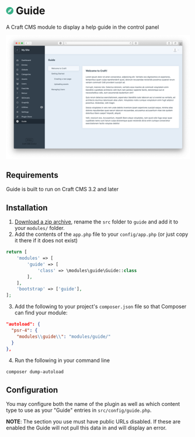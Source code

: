 # <img src="src/icon.svg" width="20" /> Guide
A Craft CMS module to display a help guide in the control panel

<img src="images/guide.png">

## Requirements
Guide is built to run on Craft CMS 3.2 and later

## Installation
1. [Download a zip archive](https://github.com/trendyminds/guide/archive/master.zip), rename the `src` folder to `guide` and add it to your `modules/` folder.
2. Add the contents of the `app.php` file to your `config/app.php` (or just copy it there if it does not exist)
```php
return [
    'modules' => [
        'guide' => [
            'class' => \modules\guide\Guide::class
        ],
    ],
    'bootstrap' => ['guide'],
];
```
3. Add the following to your project's `composer.json` file so that Composer can find your module:
```json
"autoload": {
  "psr-4": {
    "modules\\guide\\": "modules/guide/"
  }
},
```

4. Run the following in your command line
```sh
composer dump-autoload
```

## Configuration

You may configure both the name of the plugin as well as which content type to use as your "Guide" entries in `src/config/guide.php`.

**NOTE**: The section you use must have public URLs disabled. If these are enabled the Guide will not pull this data in and will display an error.

